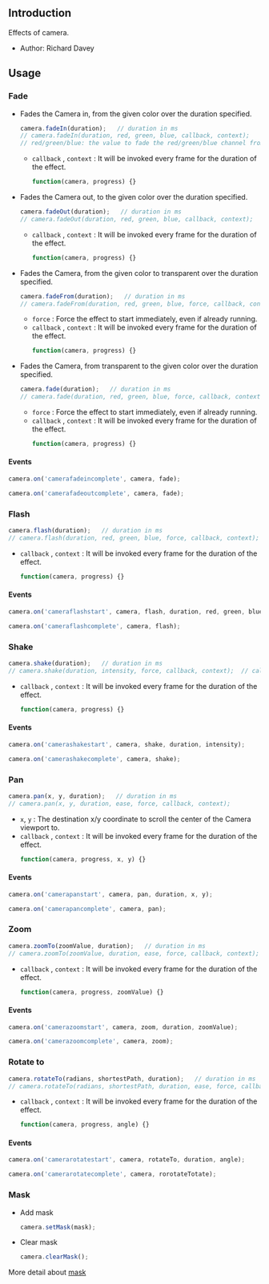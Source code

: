 ## Introduction

Effects of camera.

- Author: Richard Davey

## Usage

### Fade

- Fades the Camera in, from the given color over the duration specified.
    ```javascript
    camera.fadeIn(duration);   // duration in ms
    // camera.fadeIn(duration, red, green, blue, callback, context);
    // red/green/blue: the value to fade the red/green/blue channel from. A value between 0 and 255.
    ```
    - `callback` , `context` : It will be invoked every frame for the duration of the effect.
        ```javascript
        function(camera, progress) {}
        ```
- Fades the Camera out, to the given color over the duration specified.
    ```javascript
    camera.fadeOut(duration);   // duration in ms
    // camera.fadeOut(duration, red, green, blue, callback, context);
    ```
    - `callback` , `context` : It will be invoked every frame for the duration of the effect.
        ```javascript
        function(camera, progress) {}
        ```
- Fades the Camera, from the given color to transparent over the duration specified.
    ```javascript
    camera.fadeFrom(duration);   // duration in ms
    // camera.fadeFrom(duration, red, green, blue, force, callback, context);
    ```
    - `force` : Force the effect to start immediately, even if already running.
    - `callback` , `context` : It will be invoked every frame for the duration of the effect.
        ```javascript
        function(camera, progress) {}
        ```
- Fades the Camera, from transparent to the given color over the duration specified.
    ```javascript
    camera.fade(duration);   // duration in ms
    // camera.fade(duration, red, green, blue, force, callback, context);
    ```
    - `force` : Force the effect to start immediately, even if already running.
    - `callback` , `context` : It will be invoked every frame for the duration of the effect.
        ```javascript
        function(camera, progress) {}
        ```

#### Events

```javascript
camera.on('camerafadeincomplete', camera, fade);
```

```javascript
camera.on('camerafadeoutcomplete', camera, fade);
```

### Flash

```javascript
camera.flash(duration);   // duration in ms
// camera.flash(duration, red, green, blue, force, callback, context);
```

- `callback` , `context` : It will be invoked every frame for the duration of the effect.
    ```javascript
    function(camera, progress) {}
    ```

#### Events

```javascript
camera.on('cameraflashstart', camera, flash, duration, red, green, blue);
```

```javascript
camera.on('cameraflashcomplete', camera, flash);
```

### Shake

```javascript
camera.shake(duration);   // duration in ms
// camera.shake(duration, intensity, force, callback, context);  // callback: invoked when completed
```

- `callback` , `context` : It will be invoked every frame for the duration of the effect.
    ```javascript
    function(camera, progress) {}
    ```

#### Events

```javascript
camera.on('camerashakestart', camera, shake, duration, intensity);
```

```javascript
camera.on('camerashakecomplete', camera, shake);
```

### Pan

```javascript
camera.pan(x, y, duration);   // duration in ms
// camera.pan(x, y, duration, ease, force, callback, context);
```

- `x`, `y` : The destination x/y coordinate to scroll the center of the Camera viewport to.
- `callback` , `context` : It will be invoked every frame for the duration of the effect.
    ```javascript
    function(camera, progress, x, y) {}
    ```

#### Events

```javascript
camera.on('camerapanstart', camera, pan, duration, x, y);
```

```javascript
camera.on('camerapancomplete', camera, pan);
```

### Zoom

```javascript
camera.zoomTo(zoomValue, duration);   // duration in ms
// camera.zoomTo(zoomValue, duration, ease, force, callback, context);
```

- `callback` , `context` : It will be invoked every frame for the duration of the effect.
    ```javascript
    function(camera, progress, zoomValue) {}
    ```

#### Events

```javascript
camera.on('camerazoomstart', camera, zoom, duration, zoomValue);
```

```javascript
camera.on('camerazoomcomplete', camera, zoom);
```

### Rotate to

```javascript
camera.rotateTo(radians, shortestPath, duration);   // duration in ms
// camera.rotateTo(radians, shortestPath, duration, ease, force, callback, context);
```

- `callback` , `context` : It will be invoked every frame for the duration of the effect.
    ```javascript
    function(camera, progress, angle) {}
    ```

#### Events

```javascript
camera.on('camerarotatestart', camera, rotateTo, duration, angle);
```

```javascript
camera.on('camerarotatecomplete', camera, rorotateTotate);
```

### Mask

- Add mask
    ```javascript
    camera.setMask(mask);
    ```
- Clear mask
    ```javascript
    camera.clearMask();
    ```

More detail about [mask](mask.md)
